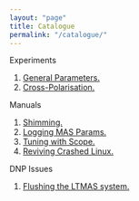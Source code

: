 ```yaml
---
layout: "page"
title: Catalogue
permalink: "/catalogue/"
---
```


Experiments
1. [General Parameters.](https://dnp-grenoble.github.io/keepthelabrunning/general-instruction/)
2. [Cross-Polarisation.](https://dnp-grenoble.github.io/keepthelabrunning/cross-polarisation/)


Manuals
1. [Shimming.](https://dnp-grenoble.github.io/keepthelabrunning/shimming/)
2. [Logging MAS Params.](https://dnp-grenoble.github.io/keepthelabrunning/maslogging/)
3. [Tuning with Scope.](https://dnp-grenoble.github.io/keepthelabrunning/tuningwithscope/)
4. [Reviving Crashed Linux.](https://dnp-grenoble.github.io/keepthelabrunning/syscrash/)


DNP Issues
1. [Flushing the LTMAS system.](https://dnp-grenoble.github.io/keepthelabrunning/dnp-system-flush/)

